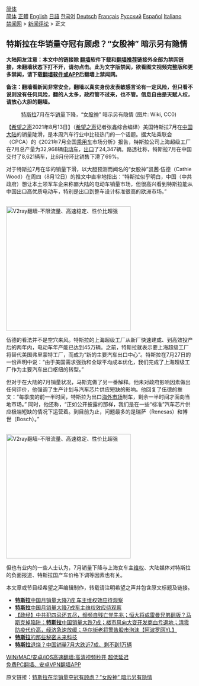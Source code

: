  <!-- 面包屑导航 --> <div class="breadcrumb"><!-- GTranslate: https://gtranslate.io/ -->  <div class="switcher notranslate">  <div class="selected">  <a href="#" onclick="return false;"> 简体</a>  </div>  <div class="option">  <a href="https://www.bannedbook.org" onclick="doGTranslate('zh-CN|zh-CN');jQuery('div.switcher div.selected a').html(jQuery(this).html());return false;" title="简体中文" class="nturl selected"> 简体</a>  <a href="https://www.bannedbook.org/zh-tw/" onclick="doGTranslate('zh-CN|zh-TW');jQuery('div.switcher div.selected a').html(jQuery(this).html());return false;" title="繁體中文" class="nturl"> 正體</a>  <a href="https://www.bannedbook.org/en/" onclick="doGTranslate('zh-CN|en');jQuery('div.switcher div.selected a').html(jQuery(this).html());return false;" title="English" class="nturl"> English</a>  <a href="https://www.bannedbook.org/ja/" onclick="doGTranslate('zh-CN|ja');jQuery('div.switcher div.selected a').html(jQuery(this).html());return false;" title="日本語" class="nturl"> 日語</a>  <a href="https://www.bannedbook.org/ko/" onclick="doGTranslate('zh-CN|ko');jQuery('div.switcher div.selected a').html(jQuery(this).html());return false;" title="한국어" class="nturl"> 한국어</a>  <a href="https://www.bannedbook.org/de/" onclick="doGTranslate('zh-CN|de');jQuery('div.switcher div.selected a').html(jQuery(this).html());return false;" title="Deutsch" class="nturl"> Deutsch</a>  <a href="https://www.bannedbook.org/fr/" onclick="doGTranslate('zh-CN|fr');jQuery('div.switcher div.selected a').html(jQuery(this).html());return false;" title="Français" class="nturl"> Français</a>  <a href="https://www.bannedbook.org/ru/" onclick="doGTranslate('zh-CN|ru');jQuery('div.switcher div.selected a').html(jQuery(this).html());return false;" title="Русский" class="nturl"> Русский</a>  <a href="https://www.bannedbook.org/es/" onclick="doGTranslate('zh-CN|es');jQuery('div.switcher div.selected a').html(jQuery(this).html());return false;" title="Español" class="nturl"> Español</a>  <a href="https://www.bannedbook.org/it/" onclick="doGTranslate('zh-CN|it');jQuery('div.switcher div.selected a').html(jQuery(this).html());return false;" title="Italiano" class="nturl"> Italiano</a>  </div>  </div>      <div class='breadcrumb-sub'><!-- Breadcrumb NavXT 6.3.0 --> <a href="https://www.bannedbook.org/" class="home">禁闻网</a> &gt; <a href="https://www.bannedbook.org/bnews/comments/" class="category">新闻评论</a> &gt; 正文</div></div><h2>特斯拉在华销量夺冠有顾虑？“女股神” 暗示另有隐情</h2> <p class="notice"><b>大陆网友注意：本文中的链接除 <a href="https://github.com/bannedbook/fanqiang" >翻墙</a>软件下载和<a href="https://github.com/killgcd/justmysocks/blob/master/README.md">翻墙推荐</a>链接外全部为禁网链接，未翻墙状态下打不开，请勿点击。此为文字版禁闻，欲看图文视频完整版和更多禁闻，请下载<a href="https://github.com/bannedbook/fanqiang">翻墙软件或APP</a>后翻墙上禁闻网。</p><p>备注：翻墙看新闻非常安全，翻墙以真实身份发表敏感言论有一定风险，但只看不说则没有任何风险，翻的人太多，政府管不过来，也不管。信息自由是天赋人权，请放心大胆的翻墙。</b></p>  <div class="entry"> <figure> <p><figcaption><a href="https://www.bannedbook.org/bnews/tag/%e7%89%b9%e6%96%af%e6%8b%89/" class="st_tag internal_tag" rel="tag" title="标签 特斯拉 下的日志">特斯拉</a>7月在华<a href="https://www.bannedbook.org/bnews/tag/%E9%94%80%E9%87%8F/" class="st_tag internal_tag" rel="tag" title="标签 销量 下的日志">销量</a>下降，“女<a href="https://www.bannedbook.org/bnews/tag/%E8%82%A1%E7%A5%9E/" class="st_tag internal_tag" rel="tag" title="标签 股神 下的日志">股神</a>” 暗示另有隐情 (图片: Wiki, CC0)</figcaption></figure> <p>【<span class='wp_keywordlink_affiliate'><a href="https://www.soundofhope.org" title="希望之声" target="_blank">希望之声</a></span>2021年8月13日】（<a href="https://www.bannedbook.org/bnews/tag/%e5%b8%8c%e6%9c%9b%e4%b9%8b%e5%a3%b0/" class="st_tag internal_tag" rel="tag" title="标签 希望之声 下的日志">希望之声</a>记者张鑫综合编译）美国特斯拉7月在<span class='wp_keywordlink_affiliate'><a href="https://www.bannedbook.org/" title="中国" target="_blank">中国</a></span><span class='wp_keywordlink_affiliate'><a href="https://www.bannedbook.org/" title="大陆" target="_blank">大陆</a></span>的销量陡滑，是本周汽车行业中比较热门的一个话题。据大陆乘联会（CPCA）的《2021年7月全国<a href="https://www.bannedbook.org/bnews/tag/%E4%B9%98%E7%94%A8%E8%BD%A6/" class="st_tag internal_tag" rel="tag" title="标签 乘用车 下的日志">乘用车</a>市场分析》报告，特斯拉公司上海超级工厂在7月总产量为32,968辆<a href="https://www.bannedbook.org/bnews/tag/%E7%94%B5%E5%8A%A8%E8%BD%A6/" class="st_tag internal_tag" rel="tag" title="标签 电动车 下的日志">电动车</a>，<a href="https://www.bannedbook.org/bnews/tag/%E5%87%BA%E5%8F%A3/" class="st_tag internal_tag" rel="tag" title="标签 出口 下的日志">出口</a>了24,347辆。路透社称，特斯拉7月在中国交付了8,621辆车，比6月份环比销售下滑了69%。</p> <p>对于特斯拉7月在华的销量下滑，以大胆预测而闻名的“女股神”凯茜·伍德（Cathie Wood）在周四（8月12日）的推文中直率地指出：“特斯拉似乎明白，中国（中共政府）想让本土领军车企来称霸大陆的电动车销量市场，但很高兴看到特斯拉能从中国出口高优质电动车，特别是出口到整车设计标准很高的欧洲市场。”</p>  <p><br/><a href="https://github.com/bannedbook/fanqiang/wiki/V2ray%E6%9C%BA%E5%9C%BA"><img src="https://raw.githubusercontent.com/bannedbook/fanqiang/master/v2ss/images/v2free.jpg" width="336" alt="V2ray翻墙-不限流量、高速稳定、性价比超强"></a><br/></p> <p>伍德的看法并不是空穴来风。特斯拉的上海超级工厂从新厂快速建成、到高效投产后的两年内，电动车年产能已达到45万辆。之前，特斯拉就表示要上海超级工厂将替代美国弗里蒙特工厂，而成为“新的主要汽车出口中心”。特斯拉在7月27日的一份声明中说：“由于美国需求强劲和全球平均成本优化，我们完成了上海超级工厂作为主要汽车出口枢纽的转型。”</p>  <p>但对于在大陆的7月销量状况，马斯克做了另一番解释。他未对政府影响因素做出任何评价，他强调了生产计划与汽车芯片供应短缺的影响。他回复了伍德的推文：“每季度的前一半时间，特斯拉为出口<a href="https://www.bannedbook.org/bnews/tag/%E6%B5%B7%E5%A4%96%E5%B8%82%E5%9C%BA/" class="st_tag internal_tag" rel="tag" title="标签 海外市场 下的日志">海外市场</a>制车，剩余一半时间才面向当地市场。” 同时，他还称，“正如公开披露的那样，我们是在一些“标准”汽车芯片供应极端短缺的情况下运营着。到目前为止，问题最多的是瑞萨（Renesas）和博世（Bosch）。”</p> <p><br/><a href="https://github.com/bannedbook/fanqiang/wiki/V2ray%E6%9C%BA%E5%9C%BA"><img src="https://raw.githubusercontent.com/bannedbook/fanqiang/master/v2ss/images/v2free.jpg" width="336" alt="V2ray翻墙-不限流量、高速稳定、性价比超强"></a><br/></p>  <p>但也有业内的一些人士认为，7月销量下降与上海女车主<span class='wp_keywordlink_affiliate'><a href="https://www.bannedbook.org/bnews/weiquan/" title="维权" target="_blank">维权</a></span>、大陆媒体对特斯拉的负面报道、特斯拉国产车价格下调等因素也有关。</p> <p>本文章或节目经希望之声编辑制作，转载请注明希望之声并包含原文标题及链接。 </p>  <ul class='op-related-articles' title='相关阅读'> <li><a href='https://www.bannedbook.org/bnews/bannedvideo/20210813/1605730.html' target='_blank'><b>特斯拉</b>中国月销量大降7成 车主维权效应待观察</a></li> <li><a href='https://www.bannedbook.org/bnews/baitai/20210812/1605150.html' target='_blank'><b>特斯拉</b>中国月销量大降7成车主维权效应待观察</a></li> <li><a href='https://www.bannedbook.org/bnews/bannedvideo/20210812/1605125.html' target='_blank'>【政经】中共犯四忌还五尽，频频自残亡党先兆；恒大将成雷曼兄弟翻版？马斯克掉陷阱：<b>特斯拉</b>中国销量大跌7成；楼市风向大变开发商血亏退地；清零防疫代价高，经济急速放缓；华尔街老将警告股市泡沫【阿波罗网YL】</a></li> <li><a href='https://www.bannedbook.org/bnews/comments/20210812/1604725.html' target='_blank'><b>特斯拉</b>的那些秘密未来科技</a></li> <li><a href='https://www.bannedbook.org/bnews/finance/20210812/1604659.html' target='_blank'><b>特斯拉</b>退烧？中国销量7月大跌近7成、剩不到1万辆</a></li> </ul> <p class="texttj"> <a href="https://github.com/bannedbook/fanqiang/wiki/V2ray%E6%9C%BA%E5%9C%BA" target="_blank">WIN/MAC/安卓/iOS高速翻墙:高清视频秒开,超低延迟</a><br/> <a href="https://github.com/bannedbook/fanqiang/wiki/%E7%A6%81%E9%97%BB%E7%BD%91%E5%AE%89%E5%8D%93%E7%BF%BB%E5%A2%99%E6%96%B0%E9%97%BBAPP" target="_blank">免费PC翻墙、安卓VPN翻墙APP</a></p><p>原文链接：<a class="src_link"  href="https://www.soundofhope.org/post/535307" target="_blank">特斯拉在华销量夺冠有顾虑？“女股神” 暗示另有隐情</a></p><a name='sharetosocial'></a>  <div style="margin-bottom:5px;padding-bottom:5px;clear:both"> <div id="archive-pix-1" class="banner-ads"> <!-- AuctionX Display platform tag START --> <div id="26318x728x90x621x_ADSLOT2" clicktrack="%%CLICK_URL_ESC%%"></div> <!-- AuctionX Display platform tag END --> </div> <div id="archive-pix-2" class="banner-ads"> <!-- AuctionX Display platform tag START --> <div id="26315x300x250x621x_ADSLOT2" clicktrack="%%CLICK_URL_ESC%%"></div> <!-- AuctionX Display platform tag END --> </div> </div>  <div id="archive-pix-1" class="banner-ads"> <!-- AuctionX Display platform tag START --> <div id="26318x728x90x621x_ADSLOT3" clicktrack="%%CLICK_URL_ESC%%"></div> <!-- AuctionX Display platform tag END --> </div> </div><!--END ENTRY--> 